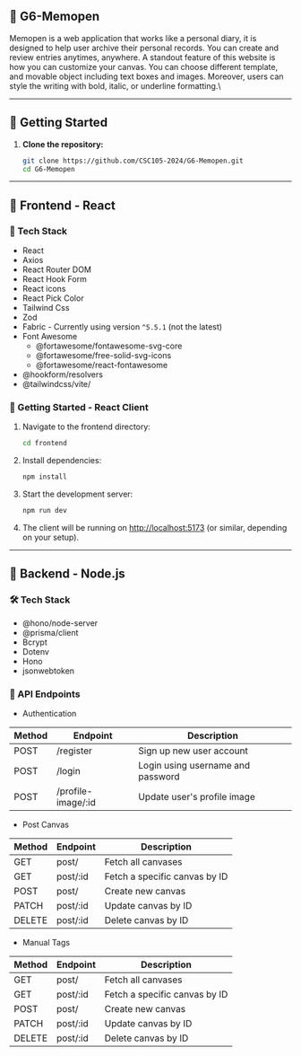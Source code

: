 ## :pushpin: G6-Memopen

Memopen is a web application that works like a personal diary, it is designed to help user archive their personal records. You can create and review entries anytimes, anywhere. A standout feature of this website is how you can customize your canvas. You can choose different template, and movable object including text boxes and images. Moreover, users can style the writing with bold, italic, or underline formatting.\

---

## :rocket: Getting Started

1. **Clone the repository:**
   ```bash
   git clone https://github.com/CSC105-2024/G6-Memopen.git
   cd G6-Memopen
   ```
---
## :hammer: Frontend - React
### :wrench: Tech Stack

- React
- Axios
- React Router DOM
- React Hook Form
- React icons
- React Pick Color
- Tailwind Css
- Zod
- Fabric - Currently using version ```^5.5.1``` (not the latest)
- Font Awesome
  - @fortawesome/fontawesome-svg-core
  - @fortawesome/free-solid-svg-icons
  - @fortawesome/react-fontawesome
- @hookform/resolvers
- @tailwindcss/vite/

### :rocket:  Getting Started - React Client
1. Navigate to the frontend directory:
   ```bash
   cd frontend
   ```
2. Install dependencies:
   ```bash
   npm install
   ```
3. Start the development server:
   ```bash
   npm run dev
   ```
4. The client will be running on [http://localhost:5173](http://localhost:5173) (or similar, depending on your setup).
---
## :wrench: Backend - Node.js

### :hammer_and_wrench: Tech Stack

- @hono/node-server
- @prisma/client
- Bcrypt
- Dotenv
- Hono
- jsonwebtoken

### :electric_plug: API Endpoints
- Authentication
  
|Method|Endpoint |Description                |
|------|---------|---------------------------|
|POST  |/register| Sign up new user account  |
|POST  |/login| Login using username and password  |
|POST  |/profile-image/:id| Update user's profile image  |
- Post Canvas

|Method|Endpoint |Description                |
|------|---------|---------------------------|
|GET  |post/| Fetch all canvases  |
|GET  |post/:id| Fetch a specific canvas by ID |
|POST  |post/| Create new canvas |
|PATCH  |post/:id| Update canvas by ID |
|DELETE  |post/:id| Delete canvas by ID |

- Manual Tags

|Method|Endpoint |Description                |
|------|---------|---------------------------|
|GET  |post/| Fetch all canvases  |
|GET  |post/:id| Fetch a specific canvas by ID |
|POST  |post/| Create new canvas |
|PATCH  |post/:id| Update canvas by ID |
|DELETE  |post/:id| Delete canvas by ID |

